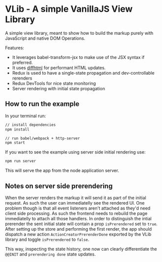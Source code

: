 # VLib - A simple VanillaJS View Library

A simple view library, meant to show how to build the markup purely with JavaScript
and native DOM Operations.

Features:

* It leverages babel-transform-jsx to make use of the JSX syntax if preferred.
* It uses [diffhtml](https://www.npmjs.com/package/diffhtml) for performant HTML updates.
* Redux is used to have a single-state propagation and dev-controllable rerenders
* Redux DevTools for nice state monitoring
* Server rendering with initial state propagation

## How to run the example

In your terminal run:

```bash
// install dependencies
npm install

// run babel/webpack + http-server
npm start
```

If you want to see the example using server side initial rendering use:

```bash
npm run server
```

This will serve the app from the node application server.

## Notes on server side prerendering

When the server renders the markup it will send it as part of the initial request. As such the user
can immediatelly see the rendered UI. One problem though is that all event listeners aren't attached
as they'd need client side processing.
As such the frontend needs to rebuild the page immediatelly to attach all those handlers. In order to distinguish
the intial prerender the sent initial state will contain a prop `isPrerendered` set to `true`.
After setting up the store and performing the first render, the app should dispatch a new action `ActionCreatorPrerenderDone`
exported by the VLib library and toggle `isPrerendered` to `false`.

This way, inspecting the state history, one now can clearly differentiate the `@@INIT` and `prerendering done` state updates.
